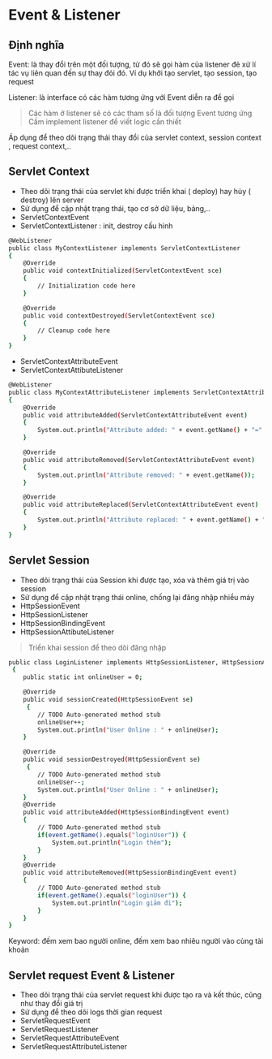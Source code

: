 # Event & Listener

## Định nghĩa

Event: là thay đổi trên một đối tượng, từ đó sẽ gọi hàm của listener đẻ xử lí tác vụ liên quan đến sự thay đỏi đó. Ví dụ khởi tạo servlet, tạo session, tạo request

Listener: là interface có các hàm tương ứng với Event diễn ra để gọi

> Các hàm ở listener sẽ có các tham số là đối tượng Event tương ứng
> Cầm implement listener để viết logic cần thiết

Áp dụng để theo dõi trạng thái thay đổi của servlet context, session context , request context,..

## Servlet Context

- Theo dõi trạng thái của servlet khi được triển khai ( deploy) hay hủy ( destroy) lên server
- Sử dụng để cập nhật trạng thái, tạo cơ sở dữ liệu, bảng,..
- ServletContextEvent
- ServletContextListener : init, destroy cấu hình

```sh
@WebListener
public class MyContextListener implements ServletContextListener
{
    @Override
    public void contextInitialized(ServletContextEvent sce)
    {
        // Initialization code here
    }

    @Override
    public void contextDestroyed(ServletContextEvent sce)
    {
        // Cleanup code here
    }
}
```

- ServletContextAttributeEvent
- ServletContextAttibuteListener

```sh
@WebListener
public class MyContextAttributeListener implements ServletContextAttributeListener
{
    @Override
    public void attributeAdded(ServletContextAttributeEvent event)
    {
        System.out.println("Attribute added: " + event.getName() + "=" + event.getValue());
    }

    @Override
    public void attributeRemoved(ServletContextAttributeEvent event)
    {
        System.out.println("Attribute removed: " + event.getName());
    }

    @Override
    public void attributeReplaced(ServletContextAttributeEvent event)
    {
        System.out.println("Attribute replaced: " + event.getName() + "=" + event.getValue());
    }
}
```

## Servlet Session

- Theo dõi trạng thái của Session khi được tạo, xóa và thêm giá trị vào session
- Sử dụng để cập nhật trạng thái online, chống lại đăng nhập nhiều máy
- HttpSessionEvent
- HttpSessionListener
- HttpSessionBindingEvent
- HttpSessionAttibuteListener

> Triển khai session để theo dõi đăng nhập

```sh
public class LoginListener implements HttpSessionListener, HttpSessionAttributeListener
 {
	public static int onlineUser = 0;

	@Override
	public void sessionCreated(HttpSessionEvent se)
     {
		// TODO Auto-generated method stub
		onlineUser++;
		System.out.println("User Online : " + onlineUser);
	}

	@Override
	public void sessionDestroyed(HttpSessionEvent se)
     {
		// TODO Auto-generated method stub
		onlineUser--;
		System.out.println("User Online : " + onlineUser);
	}
	@Override
	public void attributeAdded(HttpSessionBindingEvent event)
    {
		// TODO Auto-generated method stub
		if(event.getName().equals("loginUser")) {
			System.out.println("Login thêm");
		}
	}
	@Override
	public void attributeRemoved(HttpSessionBindingEvent event)
    {
		// TODO Auto-generated method stub
		if(event.getName().equals("loginUser")) {
			System.out.println("Login giảm đi");
		}
	}
}
```

Keyword: đếm xem bao người online, đếm xem bao nhiêu người vào cùng tài khoản

## Servlet request Event & Listener

- Theo dõi trạng thái của servlet request khi được tạo ra và kết thúc, cũng như thay đổi giá trị
- Sử dụng để theo dõi logs thời gian request
- ServletRequestEvent
- ServletRequestListener
- ServletRequestAttributeEvent
- ServletRequestAttributeListener
